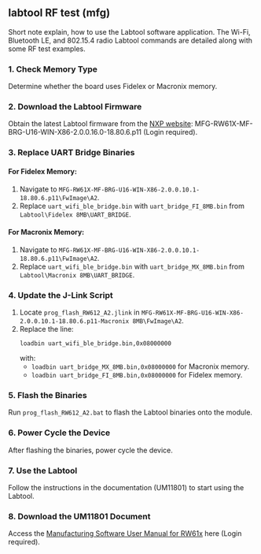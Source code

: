 
## labtool RF test (mfg)


Short note explain,  how to use the Labtool software application. The Wi-Fi, Bluetooth LE, and 802.15.4 radio Labtool commands are detailed along with some RF test examples.

### 1. Check Memory Type

Determine whether the board uses Fidelex or Macronix memory.

### 2. Download the Labtool Firmware

Obtain the latest Labtool firmware from the [NXP website](https://nxp.com): MFG-RW61X-MF-BRG-U16-WIN-X86-2.0.0.16.0-18.80.6.p11 (Login required).

### 3. Replace UART Bridge Binaries

#### For Fidelex Memory:

1. Navigate to `MFG-RW61X-MF-BRG-U16-WIN-X86-2.0.0.10.1-18.80.6.p11\FwImage\A2`.
2. Replace `uart_wifi_ble_bridge.bin` with `uart_bridge_FI_8MB.bin` from `Labtool\Fidelex 8MB\UART_BRIDGE`.

#### For Macronix Memory:

1. Navigate to `MFG-RW61X-MF-BRG-U16-WIN-X86-2.0.0.10.1-18.80.6.p11\FwImage\A2`.
2. Replace `uart_wifi_ble_bridge.bin` with `uart_bridge_MX_8MB.bin` from `Labtool\Macronix 8MB\UART_BRIDGE`.

### 4. Update the J-Link Script

1. Locate `prog_flash_RW612_A2.jlink` in `MFG-RW61X-MF-BRG-U16-WIN-X86-2.0.0.10.1-18.80.6.p11-Macronix 8MB\FwImage\A2`.
2. Replace the line:
   ```
   loadbin uart_wifi_ble_bridge.bin,0x08000000
   ```
   with:
   - `loadbin uart_bridge_MX_8MB.bin,0x08000000` for Macronix memory.
   - `loadbin uart_bridge_FI_8MB.bin,0x08000000` for Fidelex memory.

### 5. Flash the Binaries

Run `prog_flash_RW612_A2.bat` to flash the Labtool binaries onto the module.

### 6. Power Cycle the Device

After flashing the binaries, power cycle the device.

### 7. Use the Labtool

Follow the instructions in the documentation (UM11801) to start using the Labtool.

### 8. Download the UM11801 Document

Access the [Manufacturing Software User Manual for RW61x](https://nxp.com) here (Login required).

